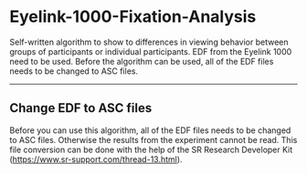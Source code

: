 # Eyelink-1000-Fixation-Analysis
Self-written algorithm to show to differences in viewing behavior between groups of participants or individual participants. EDF from the Eyelink 1000 need to be used. Before the algorithm can be used, all of the EDF files needs to be changed to ASC files.

---------------
## Change EDF to ASC files
Before you can use this algorithm, all of the EDF files needs to be changed to ASC files. Otherwise the results from the experiment cannot be read. This file conversion can be done with the help of the SR Research Developer Kit (https://www.sr-support.com/thread-13.html).
